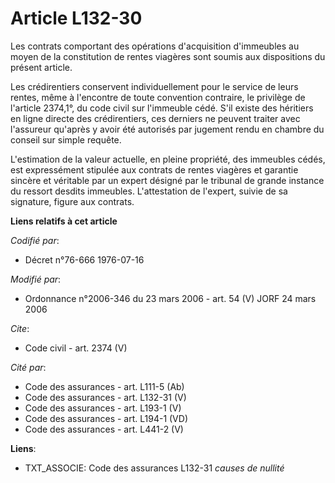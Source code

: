 # Article L132-30

Les contrats comportant des opérations d'acquisition d'immeubles au moyen de la constitution de rentes viagères sont soumis
aux dispositions du présent article. 

Les crédirentiers conservent individuellement pour le service de leurs rentes, même à l'encontre de toute convention
contraire, le privilège de l'article 2374,1°, du code civil sur l'immeuble cédé. S'il existe des héritiers en ligne directe
des crédirentiers, ces derniers ne peuvent traiter avec l'assureur qu'après y avoir été autorisés par jugement rendu en
chambre du conseil sur simple requête. 

L'estimation de la valeur actuelle, en pleine propriété, des immeubles cédés, est expressément stipulée aux contrats de
rentes viagères et garantie sincère et véritable par un expert désigné par le tribunal de grande instance du ressort desdits
immeubles. L'attestation de l'expert, suivie de sa signature, figure aux contrats.

**Liens relatifs à cet article**

_Codifié par_:

  - Décret n°76-666 1976-07-16

_Modifié par_:

  - Ordonnance n°2006-346 du 23 mars 2006 - art. 54 (V) JORF 24 mars 2006

_Cite_:

  - Code civil - art. 2374 (V)

_Cité par_:

  - Code des assurances - art. L111-5 (Ab)
  - Code des assurances - art. L132-31 (V)
  - Code des assurances - art. L193-1 (V)
  - Code des assurances - art. L194-1 (VD)
  - Code des assurances - art. L441-2 (V)

**Liens**:

  - TXT_ASSOCIE: Code des assurances L132-31 *causes de nullité*
